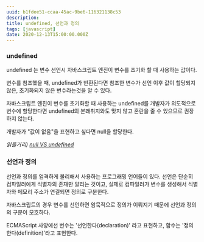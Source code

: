 ```yaml
---
uuid: b1fdee51-ccaa-45ac-9be6-116321138c53
description: 
title: undefined, 선언과 정의
tags: [javascript]
date: 2020-12-13T15:00:00.000Z
---
```








### undefined

undefined 는 변수 선언시 자바스크립트 엔진이 변수를 초기화 할 때 사용하는 값이다.

변수를 참조했을 때, undefined가 반환된다면 참조한 변수가 선언 이후 값이 할당되지 않은, 초기화되지 않은 변수라는것을 알 수 있다.

자바스크립트 엔진이 변수를 초기화할 때 사용하는 undefined를 개발자가 의도적으로 변수에 할당한다면 undefined의 본래취지와도 맞지 않고 혼란을 줄 수 있으므로 권장하지 않는다.

개발자가 "값이 없음"을 표현하고 싶다면 null을 할당한다.

*읽을거리) [null VS undefined](https://github.com/yeonjuan/dev-blog/blob/master/JavaScript/return-null-vs-undefined.md)*

### 선언과 정의

선언과 정의를 엄격하게 불리해서 사용하는 프로그래밍 언어들이 있다. 선언은 단순히 컴파일러에게 식별자의 존재만 알리는 것이고, 실제로 컴파일러가 변수를 생성해서 식별자와 메모리 주소가 연결되면 정의로 구분한다.

자바스크립트의 경우 변수를 선언하면 암묵적으로 정의가 이뤄지기 때문에 선언과 정의의 구분이 모호하다.

ECMAScript 사양에선 변수는 '선언한다(declaration)' 라고 표현하고, 함수는 '정의한다(definition)'라고 표현한다.
